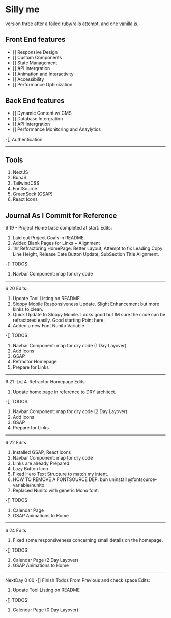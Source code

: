 # Silly me

version three after a failed ruby/rails attempt, and one vanilla js.

## Front End features

- [] Responsive Design
- [] Custom Components
- [] State Management
- [] API Intergration
- [] Animation and Interactivity
- [] Accessibility
- [] Performance Optimization

## Back End features

- [] Dynamic Content w/ CMS
- [] Database Intergration
- [] API Intergration
- [] Performance Monitoring and Anaylytics

-[] Authentication

---

## Tools

1. NextJS
2. BunJS
3. TailwindCSS
4. FontSource
5. GreenSock (GSAP)
6. React Icons

## Journal As I Commit for Reference

6 19 - Project Home base completed at start.
Edits:

1. Laid out Project Goals in README.
2. Added Blank Pages for Links + Alignment
3. 1hr Refractoring HomePage: Better Layout, Attempt to fix Leading Copy Line Height, Release Date Button Update, SubSection Title Alignment.

-[] TODOS:

1. Navbar Component: map for dry code

---

6 20
Edits:

1. Update Tool Listing on README
2. Sloppy Mobile Responsiveness Update. Slight Enhancement but more kinks to clean.
3. Quick Update to Sloppy Monile. Looks good but IM sure the code can be refractored easily. Good starting Point here.
4. Added a new Font Nunito Variable

-[] TODOS:

1. Navbar Component: map for dry code (1 Day Layover)
2. Add Icons
3. GSAP
4. Refractor Homepage
5. Prepare for Links

---

6 21 -[x] 4. Refractor Homepage
Edits:

1. Update home page in reference to DRY architect.

-[] TODOS:

1. Navbar Component: map for dry code (2 Day Layover)
2. Add Icons
3. GSAP
4. Prepare for Links

---

6 22
Edits

1. Installed GSAP, React Icons
2. Navbar Component: map for dry code
3. Links are already Prepared.
4. Lazy Button Icon
5. Fixed Hero Text Structure to match my intent.
6. HOW TO REMOVE A FONTSOURCE DEP: bun uninstall @fontsource-variable/nunito
7. Replaced Nunito with generic Mono font.

-[] TODOS:

1. Calendar Page
2. GSAP Animations to Home

---

6 24
Edits

1. Fixed some responsiveness concerning small details on the homepage.

-[] TODOS:

1. Calendar Page (2 Day Layover)
2. GSAP Animations to Home

---

NextDay
0 00
-[] Finish Todos From Previous and check space
Edits:

1. Update Tool Listing on README

-[] TODOS:

1. Calendar Page (0 Day Layover)
